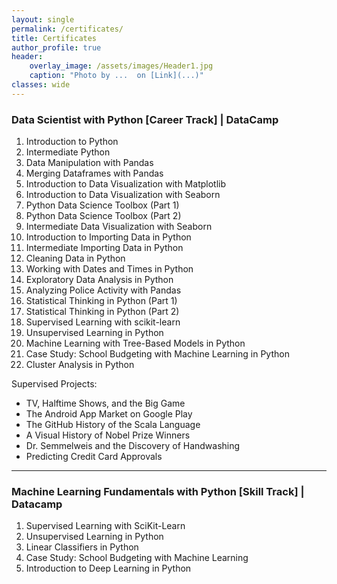 ```yaml
---
layout: single
permalink: /certificates/
title: Certificates
author_profile: true
header:
    overlay_image: /assets/images/Header1.jpg
    caption: "Photo by ...  on [Link](...)"
classes: wide
---
```


### Data Scientist with Python [Career Track] | DataCamp  [<i class="fas fa-award fa-1x"></i>](https://www.datacamp.com/statement-of-accomplishment/track/1b9e46a944246b41ce8d6f767b71c7a699beb574)
 1. Introduction to Python [<i class="fas fa-award"></i>](https://www.datacamp.com/statement-of-accomplishment/course/3b4578479f7d0327ca75e98408a0eac880a2bc1d)
 2. Intermediate Python [<i class="fas fa-award"></i>](https://www.datacamp.com/statement-of-accomplishment/course/cfca98d47c68ae7d1026c7b862c76ad35fbaf5eb)
 3. Data Manipulation with Pandas [<i class="fas fa-award"></i>](https://www.datacamp.com/statement-of-accomplishment/course/6ab39fb4e1ef7d9a96a3248251fad3d3cc6ce02c)
 4. Merging Dataframes with Pandas [<i class="fas fa-award"></i>](https://www.datacamp.com/statement-of-accomplishment/course/d64cd347b219f1310bb6755ec5fe0db5c1b29114)
 5. Introduction to Data Visualization with Matplotlib [<i class="fas fa-award"></i>](https://www.datacamp.com/statement-of-accomplishment/course/b1f134347efebd5a220f7afb82a5a82490ebc8d9)
 6. Introduction to Data Visualization with Seaborn [<i class="fas fa-award"></i>](https://www.datacamp.com/statement-of-accomplishment/course/c7a9ddf2f0652b8230f5e9c453094e41151b8d4c)
 7. Python Data Science Toolbox (Part 1) [<i class="fas fa-award"></i>](https://www.datacamp.com/statement-of-accomplishment/course/269f669084e9caf23c597063f4c29c2ecb34fc44)
 8. Python Data Science Toolbox (Part 2) [<i class="fas fa-award"></i>](https://www.datacamp.com/statement-of-accomplishment/course/588271a51788f4c070dea3ba01c10a1cbafe45de)
 9. Intermediate Data Visualization with Seaborn [<i class="fas fa-award"></i>](https://www.datacamp.com/statement-of-accomplishment/course/7ba4be244bdab58eed37bdd45ea4e8c7671d4a0e)
 10. Introduction to Importing Data in Python [<i class="fas fa-award"></i>](https://www.datacamp.com/statement-of-accomplishment/course/b10ff253766bffa307fe687dafd18b38c5266eb0)
 11. Intermediate Importing Data in Python [<i class="fas fa-award"></i>](https://www.datacamp.com/statement-of-accomplishment/course/7372bc84af46d7a4132b733486034ac6fa034577)
 12. Cleaning Data in Python [<i class="fas fa-award"></i>](https://www.datacamp.com/statement-of-accomplishment/course/4aa928ca3f33c0906a448c3ceda7c6b847f5a1dc)
 13. Working with Dates and Times in Python [<i class="fas fa-award"></i>](https://www.datacamp.com/statement-of-accomplishment/course/e3482fe47651770d165384b015d6b16c979f6889)
 14. Exploratory Data Analysis in Python [<i class="fas fa-award"></i>](https://www.datacamp.com/statement-of-accomplishment/course/8ff05a1fe3163224ec4810c497500ed8d850ece4)
 15. Analyzing Police Activity with Pandas [<i class="fas fa-award"></i>](https://www.datacamp.com/statement-of-accomplishment/course/cb6e173c3a23baf486cc742019c9d2ed0f1b96db)
 16. Statistical Thinking in Python (Part 1) [<i class="fas fa-award"></i>](https://www.datacamp.com/statement-of-accomplishment/course/211fac2cb03bf97bcb1a3634e0fab7f5e0d3b9b6)
 17. Statistical Thinking in Python (Part 2) [<i class="fas fa-award"></i>](https://www.datacamp.com/statement-of-accomplishment/course/a0c325a9fe3607f8f07c9b3666dde6e3468639da)
 18. Supervised Learning with scikit-learn [<i class="fas fa-award"></i>](https://www.datacamp.com/statement-of-accomplishment/course/32d2658974a0196f59699eaaea20ff2e12353365)
 19. Unsupervised Learning in Python [<i class="fas fa-award"></i>](https://www.datacamp.com/statement-of-accomplishment/course/38f3ceb188c9da991bb8cf9ff365c9fbc0479b9c)
 20. Machine Learning with Tree-Based Models in Python [<i class="fas fa-award"></i>](https://www.datacamp.com/statement-of-accomplishment/course/14e7f3aba31121d608d4b364f0cf12f435e5168a)
 21. Case Study: School Budgeting with Machine Learning in Python [<i class="fas fa-award"></i>](https://www.datacamp.com/statement-of-accomplishment/course/8b8d0dde0fc5ac5315ce7c0ca2414cd20823af23)
 22. Cluster Analysis in Python [<i class="fas fa-award"></i>](https://www.datacamp.com/statement-of-accomplishment/course/81dfdd7effc1fbbf4d26b2dd3caa0140fa9ab599)

 Supervised Projects:
 - TV, Halftime Shows, and the Big Game
 - The Android App Market on Google Play
 - The GitHub History of the Scala Language
 - A Visual History of Nobel Prize Winners
 - Dr. Semmelweis and the Discovery of Handwashing
 - Predicting Credit Card Approvals

----------------------------------------

### <a name="Machine-Learning"></a>Machine Learning Fundamentals with Python [Skill Track] | Datacamp [<i class="fas fa-award fa-1x"></i>](https://www.datacamp.com/statement-of-accomplishment/track/0a97a91f2f6b38d1c61341ac2b799d9a91e90459)

 1. Supervised Learning with SciKit-Learn [<i class="fas fa-award"></i>](https://www.datacamp.com/statement-of-accomplishment/course/32d2658974a0196f59699eaaea20ff2e12353365)
 2. Unsupervised Learning in Python [<i class="fas fa-award"></i>](https://www.datacamp.com/statement-of-accomplishment/course/38f3ceb188c9da991bb8cf9ff365c9fbc0479b9c)
 3. Linear Classifiers in Python [<i class="fas fa-award"></i>](https://www.datacamp.com/statement-of-accomplishment/course/793cff7fc121dfc9ae6c37fc7aa8f4a5d2738206)
 4. Case Study: School Budgeting with Machine Learning [<i class="fas fa-award"></i>](https://www.datacamp.com/statement-of-accomplishment/course/8b8d0dde0fc5ac5315ce7c0ca2414cd20823af23)
 5. Introduction to Deep Learning in Python [<i class="fas fa-award"></i>](https://www.datacamp.com/statement-of-accomplishment/course/a4adeee7ad8d0baa0294ef9cd9466bb596535b04)
